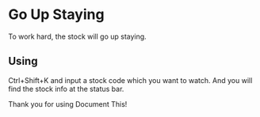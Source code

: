 # Go Up Staying
To work hard, the stock will go up staying.

## Using
Ctrl+Shift+K and input a stock code which you want to watch.
And you will find the stock info at the status bar.

Thank you for using Document This!